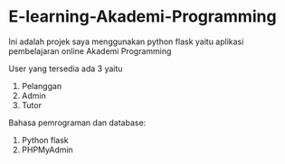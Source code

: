 # E-learning-Akademi-Programming
Ini adalah projek saya menggunakan python flask yaitu aplikasi pembelajaran online Akademi Programming

User yang tersedia ada 3 yaitu
1. Pelanggan
2. Admin
3. Tutor

Bahasa pemrograman dan database:
1. Python flask
2. PHPMyAdmin
